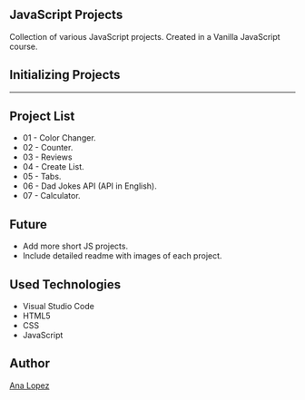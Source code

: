## JavaScript Projects

Collection of various JavaScript projects. Created in a Vanilla JavaScript course.

## Initializing Projects

--------------------------

##  Project List

- 01 - Color Changer.
- 02 - Counter.
- 03 - Reviews
- 04 - Create List.
- 05 - Tabs.
- 06 - Dad Jokes API (API in English).
- 07 - Calculator.

## Future

- Add more short JS projects.
- Include detailed readme with images of each project.

## Used Technologies

- Visual Studio Code
- HTML5
- CSS
- JavaScript

## Author 
[Ana Lopez](https://github.com/Alh-19)